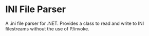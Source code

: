 #  INI File Parser
A .ini file parser for .NET. Provides a class to read and write to INI filestreams without the use of P/invoke.
